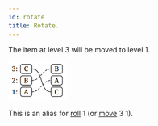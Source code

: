 ```yaml
---
id: rotate
title: Rotate.
---
```


The item at level 3 will be moved to level 1.

![Diagram](assets/rotate.png)

This is an alias for [roll] 1 (or [move] 3 1).

  [roll]: roll
  [move]: move
